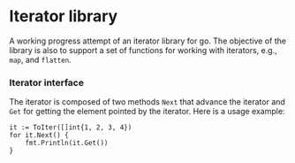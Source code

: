 # Iterator library

A working progress attempt of an iterator library for go.
The objective of the library is also to support a set of functions for working with iterators, e.g., `map`, and `flatten`.

### Iterator interface

The iterator is composed of two methods `Next` that advance the iterator and `Get` for getting the element pointed by the iterator. Here is a usage example:

```golang
it := ToIter([]int{1, 2, 3, 4})
for it.Next() {
    fmt.Println(it.Get())
}
```